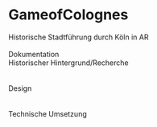 # GameofColognes
Historische Stadtführung durch Köln in AR<br>
<br>
Dokumentation<br>
Historischer Hintergrund/Recherche<br>
<br>
<br>
Design<br>
<br>
<br>
Technische Umsetzung
